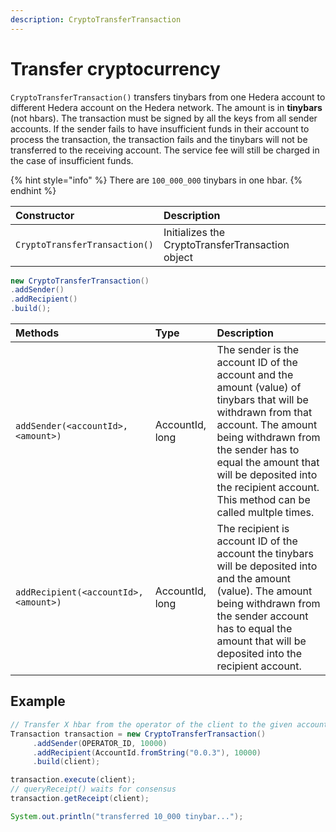 ```yaml
---
description: CryptoTransferTransaction
---
```


# Transfer cryptocurrency

`CryptoTransferTransaction()` transfers tinybars from one Hedera account to different Hedera account on the Hedera network. The amount is in **tinybars** \(not hbars\). The transaction must be signed by all the keys from all sender accounts. If the sender fails to have insufficient funds in their account to process the transaction, the transaction fails and the tinybars will not be transferred to the receiving account. The service fee will still be charged in the case of insufficient funds.

{% hint style="info" %}
There are `100_000_000` tinybars in one hbar.
{% endhint %}

| Constructor | Description |
| :--- | :--- |
| `CryptoTransferTransaction()` | Initializes the CryptoTransferTransaction object |

```java
new CryptoTransferTransaction()
.addSender()
.addRecipient()
.build();
```

| Methods | Type | Description |
| :--- | :--- | :--- |
| `addSender(<accountId>, <amount>)` | AccountId, long | The sender is the account ID of the account and the amount \(value\) of tinybars that will be withdrawn from that account. The amount being withdrawn from the sender has to equal the amount that will be deposited into the recipient account. This method can be called multple times. |
| `addRecipient(<accountId>, <amount>)` | AccountId, long | The recipient is account ID of the account the tinybars will be deposited into and the amount \(value\). The amount being withdrawn from the sender account has to equal the amount that will be deposited into the recipient account. |

## Example

```java
// Transfer X hbar from the operator of the client to the given account ID
Transaction transaction = new CryptoTransferTransaction()
     .addSender(OPERATOR_ID, 10000)
     .addRecipient(AccountId.fromString("0.0.3"), 10000)
     .build(client);

transaction.execute(client);
// queryReceipt() waits for consensus
transaction.getReceipt(client);

System.out.println("transferred 10_000 tinybar...");
```

